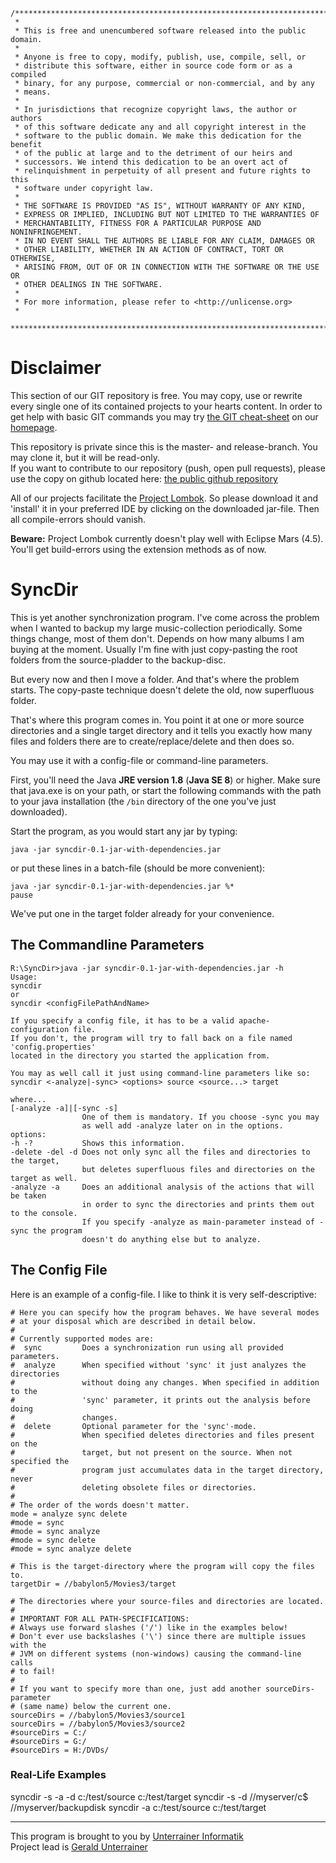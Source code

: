 ```
/**************************************************************************
 * 
 * This is free and unencumbered software released into the public domain.
 *
 * Anyone is free to copy, modify, publish, use, compile, sell, or
 * distribute this software, either in source code form or as a compiled
 * binary, for any purpose, commercial or non-commercial, and by any
 * means.
 *
 * In jurisdictions that recognize copyright laws, the author or authors
 * of this software dedicate any and all copyright interest in the
 * software to the public domain. We make this dedication for the benefit
 * of the public at large and to the detriment of our heirs and
 * successors. We intend this dedication to be an overt act of
 * relinquishment in perpetuity of all present and future rights to this
 * software under copyright law.
 *
 * THE SOFTWARE IS PROVIDED "AS IS", WITHOUT WARRANTY OF ANY KIND,
 * EXPRESS OR IMPLIED, INCLUDING BUT NOT LIMITED TO THE WARRANTIES OF
 * MERCHANTABILITY, FITNESS FOR A PARTICULAR PURPOSE AND NONINFRINGEMENT.
 * IN NO EVENT SHALL THE AUTHORS BE LIABLE FOR ANY CLAIM, DAMAGES OR
 * OTHER LIABILITY, WHETHER IN AN ACTION OF CONTRACT, TORT OR OTHERWISE,
 * ARISING FROM, OUT OF OR IN CONNECTION WITH THE SOFTWARE OR THE USE OR
 * OTHER DEALINGS IN THE SOFTWARE.
 *
 * For more information, please refer to <http://unlicense.org>
 * 
 ***************************************************************************/
```
 
# Disclaimer

This section of our GIT repository is free. You may copy, use or rewrite every single one of its contained projects to your hearts content.
In order to get help with basic GIT commands you may try [the GIT cheat-sheet][coding] on our [homepage][homepage].  

This repository is private since this is the master- and release-branch. You may clone it, but it will be read-only.  
If you want to contribute to our repository (push, open pull requests), please use the copy on github located here: [the public github repository][github]

All of our projects facilitate the [Project Lombok][lombok]. So please download it and 'install' it in your preferred IDE by clicking on the downloaded jar-file. Then all compile-errors should vanish.  

**Beware:** Project Lombok currently doesn't play well with Eclipse Mars (4.5). You'll get build-errors using the extension methods as of now.

# SyncDir
This is yet another synchronization program.
I've come across the problem when I wanted to backup my large music-collection periodically. Some things change, most of them don't. Depends on how many albums I am buying at the moment.
Usually I'm fine with just copy-pasting the root folders from the source-pladder to the backup-disc.

But every now and then I move a folder. And that's where the problem starts. The copy-paste technique doesn't delete the old, now superfluous folder.

That's where this program comes in. You point it at one or more source directories and a single target directory and it tells you exactly how many files and folders there are to create/replace/delete and then does so.

You may use it with a config-file or command-line parameters.

First, you'll need the Java **JRE version 1.8** (**Java SE 8**) or higher.
Make sure that java.exe is on your path, or start the following commands with the path to your java installation (the `/bin` directory of the one you've just downloaded).

Start the program, as you would start any jar by typing:
```
java -jar syncdir-0.1-jar-with-dependencies.jar
```
or put these lines in a batch-file (should be more convenient):
```
java -jar syncdir-0.1-jar-with-dependencies.jar %*
pause
```
We've put one in the target folder already for your convenience.

## The Commandline Parameters

```dos
R:\SyncDir>java -jar syncdir-0.1-jar-with-dependencies.jar -h
Usage:
syncdir
or
syncdir <configFilePathAndName>

If you specify a config file, it has to be a valid apache-configuration file.
If you don't, the program will try to fall back on a file named 'config.properties' 
located in the directory you started the application from.

You may as well call it just using command-line parameters like so:
syncdir <-analyze|-sync> <options> source <source...> target

where...
[-analyze -a]|[-sync -s]
                One of them is mandatory. If you choose -sync you may
                as well add -analyze later on in the options.
options:
-h -?           Shows this information.
-delete -del -d Does not only sync all the files and directories to the target,
                but deletes superfluous files and directories on the target as well.
-analyze -a     Does an additional analysis of the actions that will be taken
                in order to sync the directories and prints them out to the console.
                If you specify -analyze as main-parameter instead of -sync the program
                doesn't do anything else but to analyze.
```

## The Config File  

Here is an example of a config-file. I like to think it is very self-descriptive:

``` properties
# Here you can specify how the program behaves. We have several modes
# at your disposal which are described in detail below.
#
# Currently supported modes are:
#  sync			Does a synchronization run using all provided parameters.
#  analyze		When specified without 'sync' it just analyzes the directories
#				without doing any changes. When specified in addition to the
#				'sync' parameter, it prints out the analysis before doing
#				changes.
#  delete		Optional parameter for the 'sync'-mode.
#				When specified deletes directories and files present on the
#				target, but not present on the source. When not specified the
#				program just accumulates data in the target directory, never
#				deleting obsolete files or directories.
#
# The order of the words doesn't matter.
mode = analyze sync delete
#mode = sync
#mode = sync analyze
#mode = sync delete
#mode = sync analyze delete

# This is the target-directory where the program will copy the files to. 
targetDir = //babylon5/Movies3/target

# The directories where your source-files and directories are located.
#
# IMPORTANT FOR ALL PATH-SPECIFICATIONS:
# Always use forward slashes ('/') like in the examples below!
# Don't ever use backslashes ('\') since there are multiple issues with the
# JVM on different systems (non-windows) causing the command-line calls
# to fail!
#
# If you want to specify more than one, just add another sourceDirs-parameter
# (same name) below the current one.
sourceDirs = //babylon5/Movies3/source1
sourceDirs = //babylon5/Movies3/source2
#sourceDirs = C:/
#sourceDirs = G:/
#sourceDirs = H:/DVDs/
```

### Real-Life Examples  
syncdir -s -a -d c:/test/source c:/test/target
syncdir -s -d //myserver/c$ //myserver/backupdisk
syncdir -a c:/test/source c:/test/target

---
This program is brought to you by [Unterrainer Informatik][homepage]  
Project lead is [Gerald Unterrainer][geraldmail]

[geraldmail]: mailto:gerald@unterrainer.info
[homepage]: http://www.unterrainer.info
[coding]: http://www.unterrainer.info/Home/Coding
[makemkv]: http://www.makemkv.com/
[lombok]: https://projectlombok.org
[github]: https://github.com/UnterrainerInformatik/syncdir
